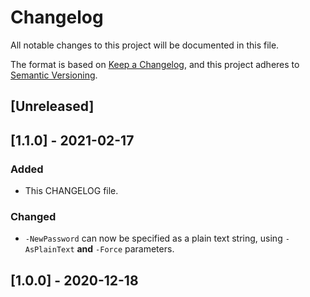 # Changelog
All notable changes to this project will be documented in this file.

The format is based on [Keep a Changelog](https://keepachangelog.com),
and this project adheres to [Semantic Versioning](https://semver.org).

## [Unreleased]

## [1.1.0] - 2021-02-17
### Added
- This CHANGELOG file.

### Changed
- `-NewPassword` can now be specified as a plain text string, using
  `-AsPlainText` **and** `-Force` parameters.

## [1.0.0] - 2020-12-18
